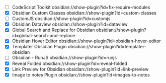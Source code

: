
- [ ] CodeScript Toolkit		obsidian://show-plugin?id=fix-require-modules
- [x] Obsidian Custom Classes		obsidian://show-plugin?id=custom-classes
- [ ] CustomJS		obsidian://show-plugin?id=customjs
- [x] Obsidian Dataview		obsidian://show-plugin?id=dataview
- [x] Global Search and Replace for Obsidian		obsidian://show-plugin?id=global-search-and-replace
- [x] Obsidian Hover Editor		obsidian://show-plugin?id=obsidian-hover-editor
- [x] Templater Obsidian Plugin		obsidian://show-plugin?id=templater-obsidian
- [ ] Obsidian - RunJS		obsidian://show-plugin?id=runjs
- [x] Reveal Folded		obsidian://show-plugin?id=reveal-folded
- [x] Link Preview for Obsidian		obsidian://show-plugin?id=link-preview
- [x] Image to notes Plugin		obsidian://show-plugin?id=images-to-notes
